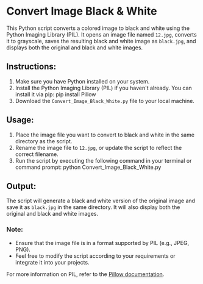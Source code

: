 # Convert Image Black & White
This Python script converts a colored image to black and white using the Python Imaging Library (PIL). It opens an image file named `12.jpg`, converts it to grayscale, saves the resulting black and white image as `black.jpg`, and displays both the original and black and white images.

## Instructions:
1. Make sure you have Python installed on your system.
2. Install the Python Imaging Library (PIL) if you haven't already. You can install it via pip:
   pip install Pillow
3. Download the `Convert_Image_Black_White.py` file to your local machine.

## Usage:
1. Place the image file you want to convert to black and white in the same directory as the script.
2. Rename the image file to `12.jpg`, or update the script to reflect the correct filename.
3. Run the script by executing the following command in your terminal or command prompt:
   python Convert_Image_Black_White.py
  
## Output:
The script will generate a black and white version of the original image and save it as `black.jpg` in the same directory. It will also display both the original and black and white images.

### Note:
- Ensure that the image file is in a format supported by PIL (e.g., JPEG, PNG).
- Feel free to modify the script according to your requirements or integrate it into your projects.

For more information on PIL, refer to the [Pillow documentation](https://pillow.readthedocs.io/en/stable/).
